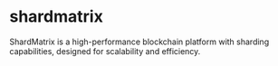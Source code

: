 # shardmatrix
ShardMatrix is a high-performance blockchain platform with sharding capabilities, designed for scalability and efficiency.
